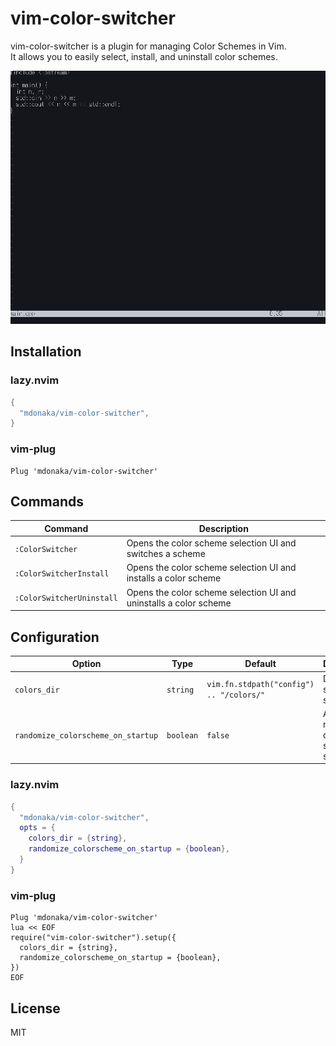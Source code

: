 # vim-color-switcher
vim-color-switcher is a plugin for managing Color Schemes in Vim.  
It allows you to easily select, install, and uninstall color schemes.

![Demo GIF](assets/demo.gif)

## Installation

### lazy.nvim

```lua
{
  "mdonaka/vim-color-switcher",
}
```

### vim-plug

```vim
Plug 'mdonaka/vim-color-switcher'
```

## Commands

| Command                    | Description                                                            |
|----------------------------|------------------------------------------------------------------------|
| `:ColorSwitcher`           | Opens the color scheme selection UI and switches a scheme            |
| `:ColorSwitcherInstall`    | Opens the color scheme selection UI and installs a color scheme          |
| `:ColorSwitcherUninstall`  | Opens the color scheme selection UI and uninstalls a color scheme        |

## Configuration

| Option                          | Type      | Default                                      | Description                                   |
|----------------------------------|-----------|----------------------------------------------|-----------------------------------------------|
| `colors_dir`                     | `string`  | `vim.fn.stdpath("config") .. "/colors/"`     | Directory to store color schemes              |
| `randomize_colorscheme_on_startup`| `boolean` | `false`                                      | Apply a random color scheme on startup        |

### lazy.nvim
```lua
{
  "mdonaka/vim-color-switcher",
  opts = {
    colors_dir = {string},
    randomize_colorscheme_on_startup = {boolean},
  }
}
```
### vim-plug
```vim
Plug 'mdonaka/vim-color-switcher'
lua << EOF
require("vim-color-switcher").setup({
  colors_dir = {string},
  randomize_colorscheme_on_startup = {boolean},
})
EOF
```

## License

MIT
